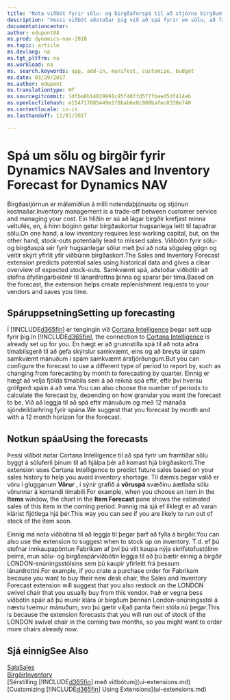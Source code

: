 ```yaml
---
title: "Nota viðbót fyrir sölu- og birgðaforspá til að stjórna birgðum"
description: "Þessi viðbót aðstoðar þig við að spá fyrir um sölu, að fá skýrara yfirlit yfir líkur á birgðaskorti og jafnvel að fá aðstoð við að stofna áfyllingarbeiðnir til lánardrottna."
documentationcenter: 
author: edupont04
ms.prod: dynamics-nav-2018
ms.topic: article
ms.devlang: na
ms.tgt_pltfrm: na
ms.workload: na
ms. search.keywords: app, add-in, manifest, customize, budget
ms.date: 03/29/2017
ms.author: edupont
ms.translationtype: HT
ms.sourcegitcommit: 1dfba8b14019991c95f40ffd5f7fbaed5df414eb
ms.openlocfilehash: e154717885449e1f0bab6e8c988bafec8330e740
ms.contentlocale: is-is
ms.lasthandoff: 12/01/2017

---
```

# <a name="sales-and-inventory-forecast-for-dynamics-nav"></a><span data-ttu-id="5958c-103">Spá um sölu og birgðir fyrir Dynamics NAV</span><span class="sxs-lookup"><span data-stu-id="5958c-103">Sales and Inventory Forecast for Dynamics NAV</span></span>
<span data-ttu-id="5958c-104">Birgðastjórnun er málamiðlun á milli notendaþjónustu og stjónun kostnaðar.</span><span class="sxs-lookup"><span data-stu-id="5958c-104">Inventory management is a trade-off between customer service and managing your cost.</span></span> <span data-ttu-id="5958c-105">Ein hliðin er sú að lágar birgðir krefjast minna veltufés, en, á hinn bóginn getur birgðaskortur hugsanlega leitt til tapaðrar sölu.</span><span class="sxs-lookup"><span data-stu-id="5958c-105">On one hand, a low inventory requires less working capital, but, on the other hand, stock-outs potentially lead to missed sales.</span></span> <span data-ttu-id="5958c-106">Viðbótin fyrir sölu- og birgðaspá sér fyrir hugsanlegar sölur með því að nota söguleg gögn og veitir skýrt yfirlit yfir viðbúinn birgðaskort.</span><span class="sxs-lookup"><span data-stu-id="5958c-106">The Sales and Inventory Forecast extension predicts potential sales using historical data and gives a clear overview of expected stock-outs.</span></span> <span data-ttu-id="5958c-107">Samkvæmt spá, aðstoðar viðbótin að stofna áfyllingarbeiðnir til lánardrottna þinna og sparar þér tíma.</span><span class="sxs-lookup"><span data-stu-id="5958c-107">Based on the forecast, the extension helps create replenishment requests to your vendors and saves you time.</span></span>  

## <a name="setting-up-forecasting"></a><span data-ttu-id="5958c-108">Spáruppsetning</span><span class="sxs-lookup"><span data-stu-id="5958c-108">Setting up forecasting</span></span>
<span data-ttu-id="5958c-109">Í [!INCLUDE[d365fin](includes/d365fin_md.md)] er tengingin við [Cortana Intelligence](https://www.microsoft.com/en-us/cloud-platform/what-is-cortana-intelligence-suite) þegar sett upp fyrir þig.</span><span class="sxs-lookup"><span data-stu-id="5958c-109">In [!INCLUDE[d365fin](includes/d365fin_md.md)], the connection to [Cortana Intelligence](https://www.microsoft.com/en-us/cloud-platform/what-is-cortana-intelligence-suite) is already set up for you.</span></span> <span data-ttu-id="5958c-110">En hægt er að grunnstilla spá til að nota aðra tímabilsgerð til að gefa skýrslur samkvæmt, eins og að breyta úr spám samkvæmt mánuðum í spám samkvæmt ársfjórðungum.</span><span class="sxs-lookup"><span data-stu-id="5958c-110">But you can configure the forecast to use a different type of period to report by, such as changing from forecasting by month to forecasting by quarter.</span></span> <span data-ttu-id="5958c-111">Einnig er hægt að velja fjölda tímabila sem á að reikna spá eftir, eftir því hversu grófgerð spáin á að vera.</span><span class="sxs-lookup"><span data-stu-id="5958c-111">You can also choose the number of periods to calculate the forecast by, depending on how granular you want the forecast to be.</span></span> <span data-ttu-id="5958c-112">Við að leggja til að spá eftir mánuðum og með 12 mánaða sjóndeildarhring fyrir spána.</span><span class="sxs-lookup"><span data-stu-id="5958c-112">We suggest that you forecast by month and with a 12 month horizon for the forecast.</span></span>  

## <a name="using-the-forecasts"></a><span data-ttu-id="5958c-113">Notkun spáa</span><span class="sxs-lookup"><span data-stu-id="5958c-113">Using the forecasts</span></span>
<span data-ttu-id="5958c-114">Þessi viðbót notar Cortana Intelligence til að spá fyrir um framtíðar sölu byggt á söluferli þínum til að hjálpa þér að komast hjá birgðaskorti.</span><span class="sxs-lookup"><span data-stu-id="5958c-114">The extension uses Cortana Intelligence to predict future sales based on your sales history to help you avoid inventory shortage.</span></span> <span data-ttu-id="5958c-115">Til dæmis þegar valið er vöru í glugganum **Vörur** , í sýnir grafið á **vöruspá** svæðinu áætlaða sölu vörunnar á komandi tímabili.</span><span class="sxs-lookup"><span data-stu-id="5958c-115">For example, when you choose an item in the **Items** window, the chart in the **Item Forecast** pane shows the estimated sales of this item in the coming period.</span></span> <span data-ttu-id="5958c-116">Þannig má sjá ef líklegt er að varan klárist fljótlega hjá þér.</span><span class="sxs-lookup"><span data-stu-id="5958c-116">This way you can see if you are likely to run out of stock of the item soon.</span></span>  

<span data-ttu-id="5958c-117">Einnig má nota viðbótina til að leggja til þegar þarf að fylla á birgðir.</span><span class="sxs-lookup"><span data-stu-id="5958c-117">You can also use the extension to suggest when to stock up on inventory.</span></span> <span data-ttu-id="5958c-118">T.d. ef þú stofnar innkaupapöntun Fabrikam af því þú vilt kaupa nýja skrifstofustólinn þeirra, mun sölu- og birgðaspárviðbótin leggja til að þú bætir einnig á birgðir LONDON-snúningsstólsins sem þú kaupir yfirleitt frá þessum lánardrottni.</span><span class="sxs-lookup"><span data-stu-id="5958c-118">For example, if you crate a purchase order for Fabrikam because you want to buy their new desk chair, the Sales and Inventory Forecast extension will suggest that you also restock on the LONDON swivel chair that you usually buy from this vendor.</span></span> <span data-ttu-id="5958c-119">Það er vegna þess viðbótin spáir að þú munir klára úr birgðum þennan London-snúningsstól á næstu tveimur mánuðum, svo þú gætir viljað panta fleiri stóla nú þegar.</span><span class="sxs-lookup"><span data-stu-id="5958c-119">This is because the extension forecasts that you will run out of stock of the LONDON swivel chair in the coming two months, so you might want to order more chairs already now.</span></span>  

## <a name="see-also"></a><span data-ttu-id="5958c-120">Sjá einnig</span><span class="sxs-lookup"><span data-stu-id="5958c-120">See Also</span></span>
[<span data-ttu-id="5958c-121">Sala</span><span class="sxs-lookup"><span data-stu-id="5958c-121">Sales</span></span>](sales-manage-sales.md)  
[<span data-ttu-id="5958c-122">Birgðir</span><span class="sxs-lookup"><span data-stu-id="5958c-122">Inventory</span></span>](inventory-manage-inventory.md)  
<span data-ttu-id="5958c-123">[Sérstilling [!INCLUDE[d365fin](includes/d365fin_md.md)] með viðbótum](ui-extensions.md)</span><span class="sxs-lookup"><span data-stu-id="5958c-123">[Customizing [!INCLUDE[d365fin](includes/d365fin_md.md)] Using Extensions](ui-extensions.md)</span></span>  

